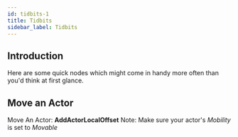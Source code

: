 ```yaml
---
id: tidbits-1
title: Tidbits
sidebar_label: Tidbits
---
```


## Introduction

Here are some quick nodes which might come in handy more often than you'd think at first glance.

## Move an Actor
Move An Actor: **AddActorLocalOffset**
Note: Make sure your actor's _Mobility_ is set to _Movable_